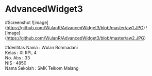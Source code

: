 # AdvancedWidget3

#Screenshot
![image] (https://github.com/WulanR/AdvancedWidget3/blob/master/aw1.JPG)
![image] (https://github.com/WulanR/AdvancedWidget3/blob/master/aw2.JPG)

#Identitas
Nama : Wulan Rohmadani <br>
Kelas : XI RPL 4 <br>
No. Abs : 33 <br>
NIS : 4850 <br>
Nama Sekolah : SMK Telkom Malang
